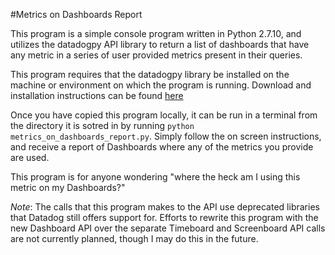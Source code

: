 #Metrics on Dashboards Report

This program is a simple console program written in Python 2.7.10, and utilizes the datadogpy API library to return a list of dashboards that have any metric in a series of user provided metrics present in their queries.

This program requires that the datadogpy library be installed on the machine or environment on which the program is running.  Download and installation instructions can be found [here](https://github.com/DataDog/datadogpy)

Once you have copied this program locally, it can be run in a terminal from the directory it is sotred in by running `python metrics_on_dashboards_report.py`.  Simply follow the on screen instructions, and receive a report of Dashboards where any of the metrics you provide are used.

This program is for anyone wondering "where the heck am I using this metric on my Dashboards?"

*Note*: The calls that this program makes to the API use deprecated libraries that Datadog still offers support for.  Efforts to rewrite this program with the new Dashboard API over the separate Timeboard and Screenboard API calls are not currently planned, though I may do this in the future.